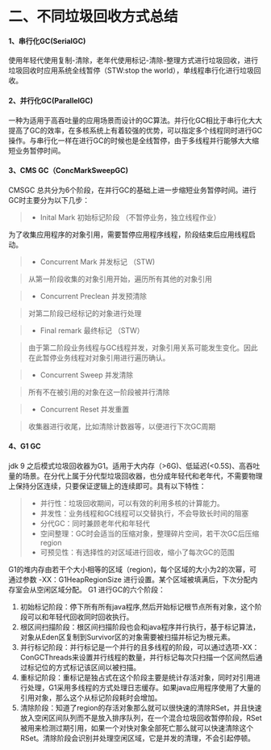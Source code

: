 # 二、不同垃圾回收方式总结

#### 1、串行化GC(SerialGC)
使用年轻代使用复制-清除，老年代使用标记-清除-整理方式进行垃圾回收，进行垃圾回收时应用系统全线暂停（STW:stop the world），单线程串行化进行垃圾回收。


#### 2、并行化GC(ParallelGC)
一种为适用于高吞吐量的应用场景而设计的GC算法。并行化GC相比于串行化大大提高了GC的效率，在多核系统上有着较强的优势，可以指定多个线程同时进行GC操作。与串行化一样在进行GC的时候也是全线暂停，由于多线程并行能够大大缩短业务暂停时间。


#### 3、CMS GC（ConcMarkSweepGC) 
CMSGC 总共分为6个阶段，在并行GC的基础上进一步缩短业务暂停时间。进行GC时主要分为以下几步：
> - Inital Mark 初始标记阶段 （不暂停业务，独立线程作业）
> 
为了收集应用程序的对象引用，需要暂停应用程序线程，阶段结束后应用线程启动。
> - Concurrent Mark 并发标记 （STW)

> 从第一阶段收集的对象引用开始，遍历所有其他的对象引用

> - Concurrent Preclean 并发预清除

> 对第二阶段已经标记的对象进行处理

> - Final remark 最终标记 （STW）

> 由于第二阶段业务线程与GC线程并发，对象引用关系可能发生变化。因此在此暂停业务线程对对象引用进行遍历确认。

> - Concurrent Sweep 并发清除

> 所有不在被引用的对象在这一阶段被并行清除

> - Concurrent Reset   并发重置

> 收集器进行收尾，比如清除计数器等，以便进行下次GC周期



#### 4、G1 GC 
jdk 9  之后模式垃圾回收器为G1。适用于大内存（>6G)、低延迟(<0.5S)、高吞吐量的场景。在分代上属于分代型垃圾回收器，也分成年轻代和老年代，不需要物理上保持分区连续，只要保证逻辑上的连续即可。具有以下特性：
> - 并行性：垃圾回收期间，可以有效的利用多核的计算能力。
> - 并发性：业务线程和GC线程可以交替执行，不会导致长时间的阻塞
> - 分代GC：同时兼顾老年代和年轻代
> - 空间整理：GC时会适当的压缩对象，整理碎片空间，若干次GC后压缩region 
> - 可预见性：有选择性的对区域进行回收，缩小了每次GC的范围



G1的堆内存由若干个大小相等的区域（region)，每个区域的大小为2的次幂，可通过参数
-XX：G1HeapRegionSize 进行设置。某个区域被填满后，下次分配内存室会从空闲区域分配。
G1 进行GC的六个阶段：

1. 初始标记阶段：停下所有所有java程序,然后开始标记根节点所有对象，这个阶段可以和年轻代回收同时回收执行。
1. 根区间扫描阶段：根区间扫描阶段也会和java程序并行执行，基于标记算法，对象从Eden区复制到Survivor区的对象需要被扫描并标记为根元素。
1. 并行标记阶段：并行标记是一个并行的且多线程的阶段，可以通过选项-XX：ConGCThreads来设置并行线程的数量，并行标记每次只扫描一个区间然后通过标记位的方式标记该区间以被扫描。
1. 重标记阶段：重标记是独占式在这个阶段主要是统计存活对象，同时对引用进行处理，G1采用多线程的方式处理日志缓存。如果java应用程序使用了大量的引用对象，那么这个从标记阶段耗时会增加。
1. 清除阶段：知道了region的存活对象那么就可以很快速的清除RSet，并且快速放入空闲区间队列而不是放入排序队列，在一个混合垃圾回收暂停阶段，RSet被用来检测过期引用，如果一个对快对象全部死亡那么就可以快速清除这个RSet。清除阶段会识别并处理空闲区域，它是并发的清理，不会引起停顿。
